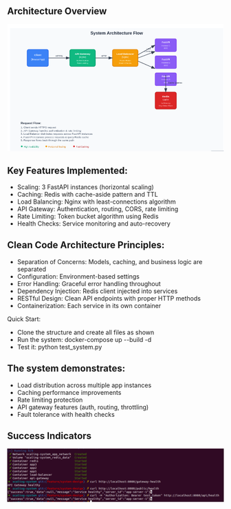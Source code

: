 ## Architecture Overview

<!-- Client → API Gateway (Nginx) → Load Balancer (Nginx) → FastAPI App Instances → Redis Cache -->
[![Directory docs](img/system_architecture.png)](https://github.com/Sagor0078/System-Design-and-Scaling)

## Key Features Implemented:

- Scaling: 3 FastAPI instances (horizontal scaling)
- Caching: Redis with cache-aside pattern and TTL
- Load Balancing: Nginx with least-connections algorithm
- API Gateway: Authentication, routing, CORS, rate limiting
- Rate Limiting: Token bucket algorithm using Redis
- Health Checks: Service monitoring and auto-recovery

## Clean Code Architecture Principles:

- Separation of Concerns: Models, caching, and business logic are separated
- Configuration: Environment-based settings
- Error Handling: Graceful error handling throughout
- Dependency Injection: Redis client injected into services
- RESTful Design: Clean API endpoints with proper HTTP methods
- Containerization: Each service in its own container

Quick Start:

- Clone the structure and create all files as shown
- Run the system: docker-compose up --build -d
- Test it: python test_system.py

## The system demonstrates:

- Load distribution across multiple app instances
- Caching performance improvements
- Rate limiting protection
- API gateway features (auth, routing, throttling)
- Fault tolerance with health checks

## Success Indicators

[![Directory docs](img/docker_image.png)](https://github.com/Sagor0078/System-Design-and-Scaling)